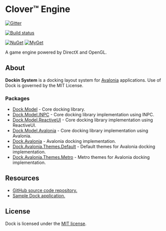 # Clover™ Engine

[![Gitter](https://badges.gitter.im/wieslawsoltes/Dock.svg)](https://gitter.im/wieslawsoltes/Dock?utm_source=badge&utm_medium=badge&utm_campaign=pr-badge)

[![Build status](https://dev.azure.com/wieslawsoltes/GitHub/_apis/build/status/Sources/Dock)](https://dev.azure.com/wieslawsoltes/GitHub/_build/latest?definitionId=55)

[![NuGet](https://img.shields.io/nuget/v/Dock.Model.svg)](https://www.nuget.org/packages/Dock.Model)
[![MyGet](https://img.shields.io/myget/dock-nightly/vpre/Dock.Model.svg?label=myget)](https://www.myget.org/gallery/dock-nightly) 

A game engine powered by DirectX and OpenGL.

## About

**Dockin System** is a docking layout system for [Avalonia](https://github.com/AvaloniaUI/Avalonia) applications. Use of Dock is governed by the MIT License.

### Packages

* [Dock.Model](https://www.nuget.org/packages/Dock.Model/) - Core docking library.
* [Dock.Model.INPC](https://www.nuget.org/packages/Dock.Model.INPC/) - Core docking library implementation using INPC.
* [Dock.Model.ReactiveUI](https://www.nuget.org/packages/Dock.Model.ReactiveUI/) - Core docking library implementation using ReactiveUI.
* [Dock.Model.Avalonia](https://www.nuget.org/packages/Dock.Model.Avalonia/) - Core docking library implementation using Avalonia.
* [Dock.Avalonia](https://www.nuget.org/packages/Dock.Avalonia/) - Avalonia docking implementation.
* [Dock.Avalonia.Themes.Default](https://www.nuget.org/packages/Dock.Avalonia.Themes.Default/) - Default themes for Avalonia docking implementation.
* [Dock.Avalonia.Themes.Metro](https://www.nuget.org/packages/Dock.Avalonia.Themes.Metro/) - Metro themes for Avalonia docking implementation.

## Resources

* [GitHub source code repository.](https://github.com/wieslawsoltes/Dock)
* [Sample Dock application.](https://github.com/wieslawsoltes/AvaloniaDockApplication)

## License

Dock is licensed under the [MIT license](LICENSE.TXT).
